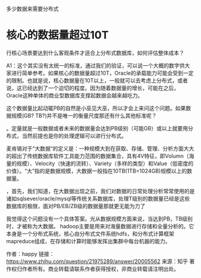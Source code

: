 多少数据来需要分布式

# 核心的数据量超过10T
行核心场景要达到什么客观条件才适合上分布式数据库，如何评估整体成本？

A1：这个其实没有太统一的标准，通过我们的验证，可以说一个大概的数字供大家进行简单参考。如果核心的数据量超过10T，Oracle的承载能力可能会受到一定的限制。也就是说，核心数据量在10T以上，一般就可以去考虑上分布式，或者说，这已经达到了一个迫切的程度。因为随着数据量的增长，可能在之后， Oracle这种单体的商业型数据库支撑起数据会越来越吃力。



这个数据量比起动辄PB的自然是小巫见大巫，所以才会上来问这个问题。如果数据规模(GB? TB?)并不是唯一的衡量尺度那还有什么其他标准呢？



。定量就是一般数据或者未来的数据量会达到PB级别（可能GB）或以上就要用分布式，当然前提也是你的处理逻辑可以进行分布式。


麦肯锡对于“大数据”的定义是：一种规模大到在获取、存储、管理、分析方面大大的超出了传统数据库软件工具能力范围的数据集合，具有4V特征，即Volumn（海量的规模）、Velocity（快速的流转）、Variety（多样的类型）和Value（低密度的价值）。“大”指的是数据规模，大数据一般指在10TB(1TB=1024GB)规模以上的数据量。

，首先，我们知道，在大数据出现之前，我们对数据的日常处理分析常常使用的是诸如sqlsever/oracle/mysql等传统关系数据库，处理T级别的数据量已经是这些数据库的极限，面对PB/EB/ZB级的数据量那就更无能为力了



我觉得这个问题没有一个具体答案。光从数据规模方面来说，当达到PB，TB级别时，才被称为大数据。       hadoop主要是用来对海量数据进行存储和全量分析的。它本身是一个分布式系统，核心由分布式文件系统hdfs，和分布式计算框架mapreduce组成，在存储和计算时能够发挥出集群中每台机器的能力。

作者：happy
链接：https://www.zhihu.com/question/21975289/answer/20005562
来源：知乎
著作权归作者所有。商业转载请联系作者获得授权，非商业转载请注明出处。